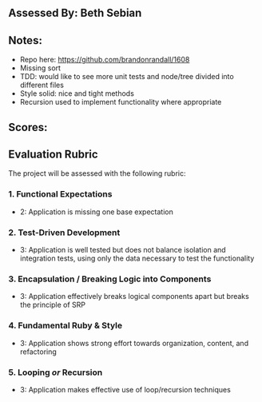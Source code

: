 ## Assessed By: Beth Sebian

## Notes:
* Repo here: https://github.com/brandonrandall/1608
* Missing sort
* TDD: would like to see more unit tests and node/tree divided into different files
* Style solid: nice and tight methods
* Recursion used to implement functionality where appropriate

## Scores:
## Evaluation Rubric

The project will be assessed with the following rubric:

### 1. Functional Expectations
* 2: Application is missing one base expectation

### 2. Test-Driven Development
* 3: Application is well tested but does not balance isolation and integration tests, using only the data necessary to test the functionality

### 3. Encapsulation / Breaking Logic into Components
* 3: Application effectively breaks logical components apart but breaks the principle of SRP

### 4. Fundamental Ruby & Style
* 3:  Application shows strong effort towards organization, content, and refactoring

### 5. Looping *or* Recursion
* 3: Application makes effective use of loop/recursion techniques
